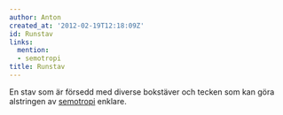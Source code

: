 ```yaml
---
author: Anton
created_at: '2012-02-19T12:18:09Z'
id: Runstav
links:
  mention:
  - semotropi
title: Runstav
---
```


En stav som är försedd med diverse bokstäver och tecken som kan göra alstringen av [semotropi]
enklare.

  [semotropi]: semotropi
